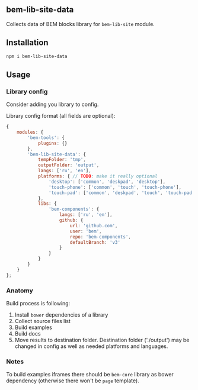 bem-lib-site-data
----------------------

Collects data of BEM blocks library for `bem-lib-site` module.

## Installation
```sh
npm i bem-lib-site-data
```

## Usage

### Library config
Consider adding you library to config.

Library config format (all fields are optional):

```js
{
    modules: {
        'bem-tools': {
            plugins: {}
        },
        'bem-lib-site-data': {
            tempFolder: 'tmp',
            outputFolder: 'output',
            langs: ['ru', 'en'],
            platforms: { // TODO: make it really optional
                'desktop': ['common', 'deskpad', 'desktop'],
                'touch-phone': ['common', 'touch', 'touch-phone'],
                'touch-pad': ['common', 'deskpad', 'touch', 'touch-pad']
            },
            libs: {
                'bem-components': {
                    langs: ['ru', 'en'],
                    github: {
                        url: 'github.com',
                        user: 'bem',
                        repo: 'bem-components',
                        defaultBranch: 'v3'
                    }
                }
            }
        }
    }
};
```

### Anatomy
Build process is following:
1. Install `bower` dependencies of a library
2. Collect source files list
3. Build examples
4. Build docs
5. Move results to destination folder. Destination folder ('./output') may be changed in config as well as needed platforms and languages.

### Notes
To build examples iframes there should be `bem-core` library as bower dependency (otherwise there won't be `page` template).
